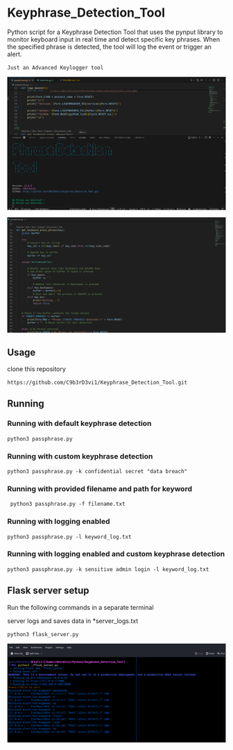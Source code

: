 # Keyphrase_Detection_Tool

Python script for a Keyphrase Detection Tool that uses the pynput library to monitor keyboard input in real time and detect specific key phrases. When the specified phrase is detected, the tool will log the event or trigger an alert.

    Just an Advanced Keylogger tool

 ![Runing code](/runing_code.png)

 ![code](/code.png)

## Usage

clone this repository

    https://github.com/C9b3rD3vi1/Keyphrase_Detection_Tool.git

## Running

### Running with default keyphrase detection

    python3 passphrase.py

### Running with custom keyphrase detection

    python3 passphrase.py -k confidential secret "data breach"

### Running with provided filename and path for keyword

     python3 passphrase.py -f filename.txt 
     
### Running with logging enabled

    python3 passphrase.py -l keyword_log.txt

### Running with logging enabled and custom keyphrase detection

    python3 passphrase.py -k sensitive admin login -l keyword_log.txt

## Flask server setup

Run the following commands in a separate terminal

 server logs and saves data in *server_logs.txt

    python3 flask_server.py

![server running](/servers.png)